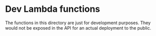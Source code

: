 # Dev Lambda functions

The functions in this directory are just for development
purposes.  They would not be exposed in the API for an actual
deployment to the public.


